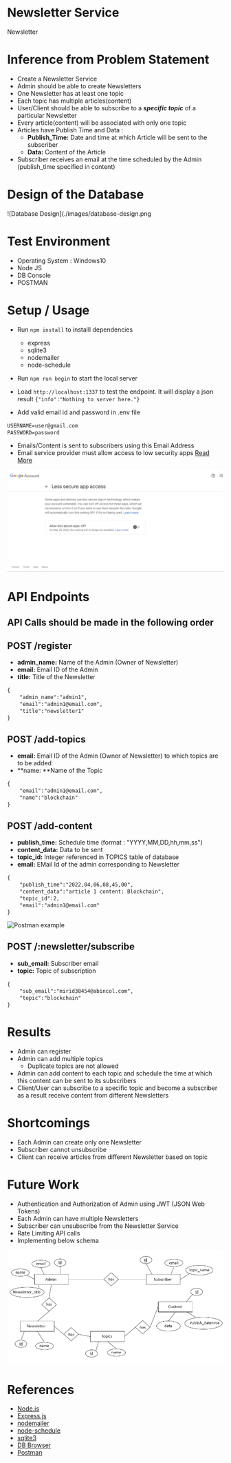 # Newsletter Service

Newsletter 

# Inference from Problem Statement

* Create a Newsletter Service
* Admin should be able to create Newsletters
* One Newsletter has at least one topic
* Each topic has multiple articles(content)
* User/Client should be able to subscribe to a **_specific topic_** of a particular Newsletter
* Every article(content) will be associated with only one topic
* Articles have Publish Time and Data :
  * **Publish_Time:** Date and time at which Article will be sent to the subscriber 
  * **Data:** Content of the Article
* Subscriber receives an email at the time scheduled by the Admin (publish_time specified in content) 

# Design of the Database

![Database Design](./images/database-design.png


# Test Environment

* Operating System : Windows10
* Node JS
* DB Console
* POSTMAN

# Setup / Usage

* Run `npm install` to installl dependencies
  * express
  * sqlite3
  * nodemailer
  * node-schedule
* Run `npm run begin` to start the local server
* Load `http://localhost:1337` to test the endpoint. It will display a json result `{"info":"Nothing to server here."}`

* Add valid email id and password in .env file
```
USERNAME=user@gmail.com
PASSWORD=password
```
* Emails/Content is sent to subscribers using this Email Address
* Email service provider must allow access to low security apps [Read More](https://support.google.com/accounts/answer/6010255?hl=en)

![](./images/google-security.jpeg)

# API Endpoints

## API Calls should be made in the following order

## POST /register

* **admin_name:** Name of the Admin (Owner of Newsletter)
* **email:** Email ID of the Admin 
* **title:** Title of the Newsletter

```
{
	"admin_name":"admin1",
	"email":"admin1@email.com",
	"title":"newsletter1"
}
```


## POST /add-topics
* **email:** Email ID of the Admin (Owner of Newsletter) to which topics are to be added
* **name: **Name of the Topic

```
{
	"email":"admin1@email.com",
	"name":"blockchain"
}
```


## POST /add-content

* **publish_time:** Schedule time (format : "YYYY,MM,DD,hh,mm,ss")
* **content_data:** Data to be sent
* **topic_id:** Integer referenced in TOPICS table of database
* **email:** EMail Id of the admin corresponding to Newsletter 

```
{
    "publish_time":"2022,04,06,08,45,00",
    "content_data":"article 1 content: Blockchain",
    "topic_id":2,
    "email":"admin1@email.com"
}
```

![Postman example](https://developerhowto.com/wp-content/uploads/2018/12/PostMan-POST-request.png)

## POST /:newsletter/subscribe

* **sub_email:** Subscriber email 
* **topic:** Topic of subscription

```
{
	"sub_email":"mirid38454@abincol.com",
	"topic":"blockchain"
}
```

# Results

* Admin can register
* Admin can add multiple topics 
  * Duplicate topics are not allowed 
* Admin can add content to each topic and schedule the time at which this content can be sent to its subscribers
* Client/User can subscribe to a specific topic and become a subscriber as a result receive content from different Newsletters

# Shortcomings

* Each Admin can create only one Newsletter
* Subscriber cannot unsubscribe 
* Client can receive articles from different Newsletter based on topic

# Future Work

* Authentication and Authorization of Admin using JWT (JSON Web Tokens)
* Each Admin can have multiple Newsletters
* Subscriber can unsubscribe from the Newsletter Service
* Rate Limiting API calls
* Implementing below schema

![Database Design](./images/new-database-design.png)

# References

* [Node.js](https://nodejs.org/en/docs/)
* [Express.js](https://expressjs.com/en/5x/api.html)
* [nodemailer](https://nodemailer.com/about/)
* [node-schedule](https://www.npmjs.com/package/node-schedule)
* [sqlite3](https://www.sqlite.org/lang.html)
* [DB Browser](https://sqlitebrowser.org/)
* [Postman](https://learning.postman.com/docs/getting-started/introduction/)









